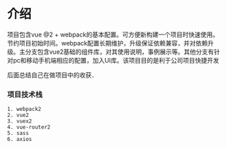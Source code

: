 # 介绍

项目包含vue @2 + webpack的基本配置。可方便新构建一个项目时快速使用。节约项目初始时间。webpack配置长期维护，升级保证依赖兼容，并对依赖升级。主分支包含vue2基础的组件库，对其使用说明，事例展示等。其他分支有针对pc和移动手机端相应的配置，加入UI库。该项目目的是利于公司项目快捷开发

后面总结自己在做项目中的收获．

### 项目技术栈

```
1. webpack2
2. vue2
3. vuex2
4. vue-router2
5. sass
6. axios
```



